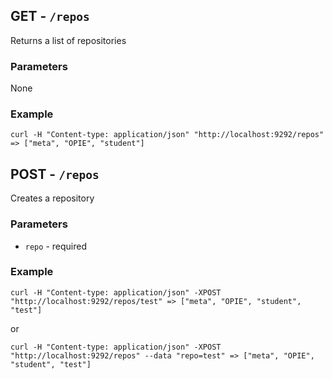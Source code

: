 GET - `/repos`
--------------

Returns a list of repositories

### Parameters

None

### Example

    curl -H "Content-type: application/json" "http://localhost:9292/repos" => ["meta", "OPIE", "student"]


POST - `/repos`
---------------

Creates a repository

### Parameters

- `repo` - required

### Example

    curl -H "Content-type: application/json" -XPOST "http://localhost:9292/repos/test" => ["meta", "OPIE", "student", "test"]

or

    curl -H "Content-type: application/json" -XPOST "http://localhost:9292/repos" --data "repo=test" => ["meta", "OPIE", "student", "test"]
